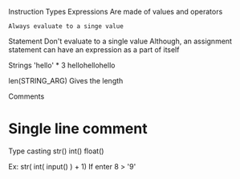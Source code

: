 Instruction Types
  Expressions
    Are made of values and operators

    Always evaluate to a singe value

  Statement
    Don't evaluate to a single value
      Although, an assignment statement can have an expression as a part of itself

Strings
  'hello' * 3
    hellohellohello

  len(STRING_ARG)
    Gives the length

Comments
  # Single line comment

Type casting
  str()
  int()
  float()

  Ex:
    str( int( input() ) + 1)
      If enter 8
      > '9'
